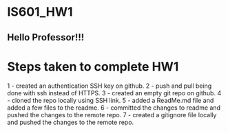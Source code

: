 # IS601_HW1
## Hello Professor!!!


# Steps taken to complete HW1

1 - created an authentication SSH key on github.
2 - push and pull being done with ssh instead of HTTPS.
3 - created an empty git repo on github.
4 - cloned the repo locally using SSH link.
5 - added a ReadMe.md file and added a few files to the readme.
6 - committed the changes to readme and pushed the changes to the remote repo.
7 - created a gitignore file locally and pushed the changes to the remote repo.
